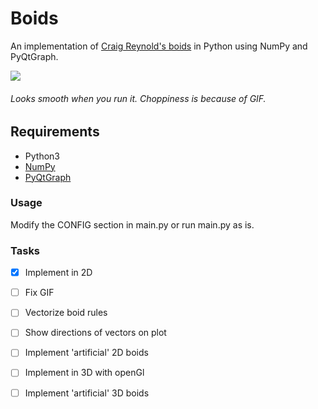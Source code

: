 # Boids
An implementation of [Craig Reynold's boids] in Python using NumPy and PyQtGraph. 

![](boids.gif)
###### Looks smooth when you run it. Choppiness is because of GIF. 

## Requirements
* Python3
* [NumPy]
* [PyQtGraph]

### Usage
Modify the CONFIG section in main.py or run main.py as is. 

### Tasks
 - [x] Implement in 2D
 - [ ] Fix GIF
 - [ ] Vectorize boid rules
 - [ ] Show directions of vectors on plot
 - [ ] Implement 'artificial' 2D boids
 - [ ] Implement in 3D with openGl
 - [ ] Implement 'artificial' 3D boids





[Craig Reynold's boids]: https://cs.stanford.edu/people/eroberts/courses/soco/projects/2008-09/modeling-natural-systems/boids.html
[NumPy]: https://numpy.org/
[PyQtGraph]: https://pypi.org/project/pyqtgraph/
